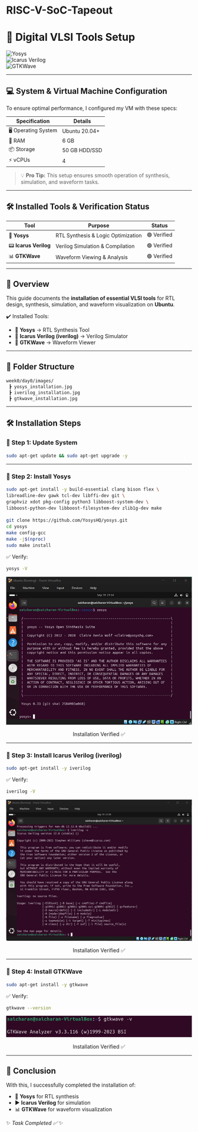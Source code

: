 # RISC-V-SoC-Tapeout

# 🚀 Digital VLSI Tools Setup  

![Yosys](https://img.shields.io/badge/Yosys-Open--Source-blue?style=for-the-badge&logo=github)  
![Icarus Verilog](https://img.shields.io/badge/Icarus%20Verilog-Installed-green?style=for-the-badge&logo=verilog)  
![GTKWave](https://img.shields.io/badge/GTKWave-Waveform%20Viewer-orange?style=for-the-badge&logo=gnu)  

---

## 💻 System & Virtual Machine Configuration  

To ensure optimal performance, I configured my VM with these specs:  

| Specification      | Details        |  
|--------------------|----------------|  
| 🖥️ Operating System  | Ubuntu 20.04+  |  
| 💾 RAM              | 6 GB           |  
| 📦 Storage          | 50 GB HDD/SSD      |  
| ⚡ vCPUs            | 4              |  

> 💡 **Pro Tip:** This setup ensures smooth operation of synthesis, simulation, and waveform tasks.

---

## 🛠️ Installed Tools & Verification Status  

| Tool               | Purpose                          | Status         |  
|--------------------|----------------------------------|----------------|  
| 🧠 **Yosys**         | RTL Synthesis & Logic Optimization | 🟢 Verified  |  
| 📟 **Icarus Verilog**  | Verilog Simulation & Compilation  | 🟢 Verified  |  
| 📊 **GTKWave**       | Waveform Viewing & Analysis        | 🟢 Verified  |  

---


## 📌 Overview  
This guide documents the **installation of essential VLSI tools** for RTL design, synthesis, simulation, and waveform visualization on **Ubuntu**.  

✔️ Installed Tools:  
- 🔹 **Yosys** → RTL Synthesis Tool  
- 🔹 **Icarus Verilog (iverilog)** → Verilog Simulator  
- 🔹 **GTKWave** → Waveform Viewer  

---

## 📂 Folder Structure  
```
week0/day0/images/
 ┣ yosys_installation.jpg
 ┣ iverilog_installation.jpg
 ┣ gtkwave_installation.jpg
```

---

## 🛠️ Installation Steps  

### 🔹 Step 1: Update System  
```bash
sudo apt-get update && sudo apt-get upgrade -y
```

---

### 🔹 Step 2: Install Yosys  
```bash
sudo apt-get install -y build-essential clang bison flex \
libreadline-dev gawk tcl-dev libffi-dev git \
graphviz xdot pkg-config python3 libboost-system-dev \
libboost-python-dev libboost-filesystem-dev zlib1g-dev make

git clone https://github.com/YosysHQ/yosys.git
cd yosys
make config-gcc
make -j$(nproc)
sudo make install
```

✅ Verify:  
```bash
yosys -V
```
![Yosys Installed](./images/yosys_installation.jpg)
<p align="center">Installation Verified ✅</p>

---

### 🔹 Step 3: Install Icarus Verilog (iverilog)  
```bash
sudo apt-get install -y iverilog
```

✅ Verify:  
```bash
iverilog -V
```
![Icarus Verilog Installed](./images/iverilog_installation.jpg)
<p align="center">Installation Verified ✅</p>

---

### 🔹 Step 4: Install GTKWave  
```bash
sudo apt-get install -y gtkwave
```

✅ Verify:  
```bash
gtkwave --version
```
![GTKWave Installed](./images/gtkwave_installation.jpg)
<p align="center">Installation Verified ✅</p>

---

## 🎯 Conclusion  
With this, I successfully completed the installation of:  
- 📝 **Yosys** for RTL synthesis  
- ▶️ **Icarus Verilog** for simulation  
- 📊 **GTKWave** for waveform visualization  

✨  *Task Completed ✅*   ✨  




